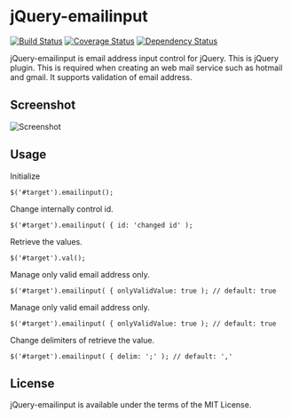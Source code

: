 # jQuery-emailinput
[![Build Status](https://travis-ci.org/jongha/jquery-emailinput.png?branch=master)](https://travis-ci.org/jongha/jquery-emailinput)
[![Coverage Status](https://coveralls.io/repos/jongha/jquery-emailinput/badge.png)](https://coveralls.io/r/jongha/jquery-emailinput)
[![Dependency Status](https://gemnasium.com/jongha/jquery-emailinput.png)](https://gemnasium.com/jongha/jquery-emailinput)

jQuery-emailinput is email address input control for jQuery. This is jQuery plugin. This is required when creating an web mail service such as hotmail and gmail. It supports validation of email address.

## Screenshot

![Screenshot](https://raw.github.com/jongha/jquery-emailinput/master/demo/screenshot.png)

## Usage

Initialize

```
$('#target').emailinput();
```

Change internally control id.

```
$('#target').emailinput( { id: 'changed id' );
```

Retrieve the values.

```
$('#target').val();
```

Manage only valid email address only.

```
$('#target').emailinput( { onlyValidValue: true ); // default: true
```

Manage only valid email address only.

```
$('#target').emailinput( { onlyValidValue: true ); // default: true
```

Change delimiters of retrieve the value.

```
$('#target').emailinput( { delim: ';' ); // default: ','
```

## License

jQuery-emailinput is available under the terms of the MIT License.
